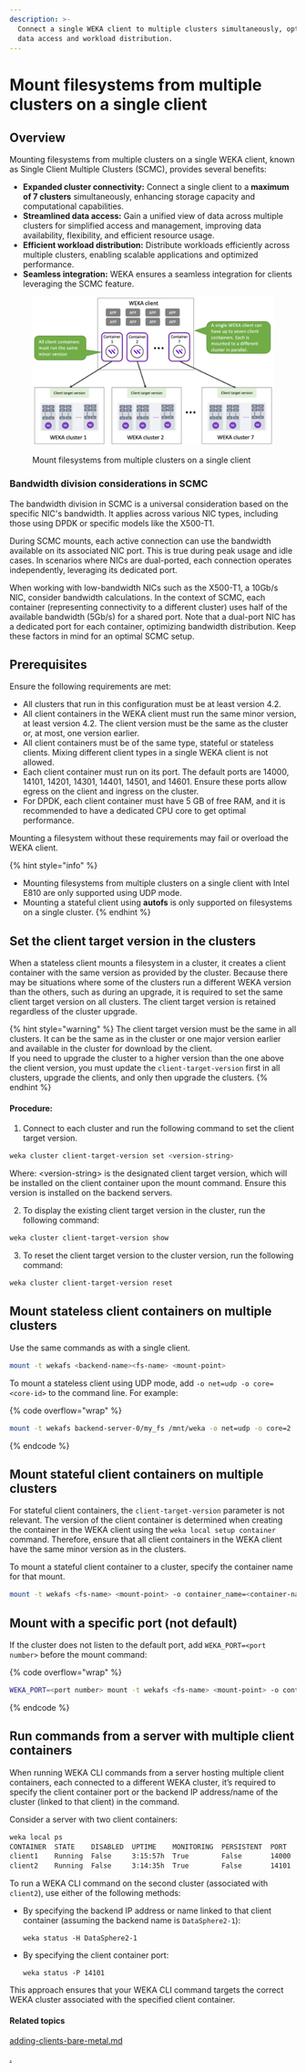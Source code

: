 ```yaml
---
description: >-
  Connect a single WEKA client to multiple clusters simultaneously, optimizing
  data access and workload distribution.
---
```


# Mount filesystems from multiple clusters on a single client

## Overview

Mounting filesystems from multiple clusters on a single WEKA client, known as Single Client Multiple Clusters (SCMC), provides several benefits:

* **Expanded cluster connectivity:** Connect a single client to a **maximum of 7 clusters** simultaneously, enhancing storage capacity and computational capabilities.&#x20;
* **Streamlined data access:** Gain a unified view of data across multiple clusters for simplified access and management, improving data availability, flexibility, and efficient resource usage.
* **Efficient workload distribution:** Distribute workloads efficiently across multiple clusters, enabling scalable applications and optimized performance.
* **Seamless integration:** WEKA ensures a seamless integration for clients leveraging the SCMC feature.

<figure><img src="../../.gitbook/assets/single_client_multi-clusters.png" alt=""><figcaption><p>Mount filesystems from multiple clusters on a single client</p></figcaption></figure>

### **Bandwidth division considerations in SCMC**

The bandwidth division in SCMC is a universal consideration based on the specific NIC's bandwidth. It applies across various NIC types, including those using DPDK or specific models like the X500-T1.

During SCMC mounts, each active connection can use the bandwidth available on its associated NIC port. This is true during peak usage and idle cases. In scenarios where NICs are dual-ported, each connection operates independently, leveraging its dedicated port.

When working with low-bandwidth NICs such as the X500-T1, a 10Gb/s NIC, consider bandwidth calculations. In the context of SCMC, each container (representing connectivity to a different cluster) uses half of the available bandwidth (5Gb/s) for a shared port. Note that a dual-port NIC has a dedicated port for each container, optimizing bandwidth distribution. Keep these factors in mind for an optimal SCMC setup.

## Prerequisites

Ensure the following requirements are met:

* All clusters that run in this configuration must be at least version 4.2.
* All client containers in the WEKA client must run the same minor version, at least version 4.2. The client version must be the same as the cluster or, at most, one version earlier.
* All client containers must be of the same type, stateful or stateless clients. Mixing different client types in a single WEKA client is not allowed.
* Each client container must run on its port. The default ports are 14000, 14101, 14201, 14301, 14401, 14501, and 14601. Ensure these ports allow egress on the client and ingress on the cluster.
* For DPDK, each client container must have 5 GB of free RAM, and it is recommended to have a dedicated CPU core to get optimal performance.

&#x20;Mounting a filesystem without these requirements may fail or overload the WEKA client.

{% hint style="info" %}
* Mounting filesystems from multiple clusters on a single client with Intel E810 are only supported using UDP mode.
* Mounting a stateful client using **autofs** is only supported on filesystems on a single cluster.
{% endhint %}

## Set the client target version in the clusters

When a stateless client mounts a filesystem in a cluster, it creates a client container with the same version as provided by the cluster. Because there may be situations where some of the clusters run a different WEKA version than the others, such as during an upgrade, it is required to set the same client target version on all clusters. The client target version is retained regardless of the cluster upgrade.

{% hint style="warning" %}
The client target version must be the same in all clusters. It can be the same as in the cluster or one major version earlier and available in the cluster for download by the client.\
If you need to upgrade the cluster to a higher version than the one above the client version, you must update the `client-target-version` first in all clusters, upgrade the clients, and only then upgrade the clusters. &#x20;
{% endhint %}

#### Procedure:

1. Connect to each cluster and run the following command to set the client target version.&#x20;

```bash
weka cluster client-target-version set <version-string>
```

Where: \<version-string> is the designated client target version, which will be installed on the client container upon the mount command. Ensure this version is installed on the backend servers.

2. To display the existing client target version in the cluster, run the following command:

```bash
weka cluster client-target-version show
```

3. To reset the client target version to the cluster version, run the following command:

```bash
weka cluster client-target-version reset
```

## Mount stateless client containers on multiple clusters

Use the same commands as with a single client.

```bash
mount -t wekafs <backend-name><fs-name> <mount-point>
```

To mount a stateless client using UDP mode, add `-o net=udp -o core=<core-id>` to the command line. For example:

{% code overflow="wrap" %}
```bash
mount -t wekafs backend-server-0/my_fs /mnt/weka -o net=udp -o core=2
```
{% endcode %}

## Mount stateful client containers on multiple clusters

For stateful client containers, the `client-target-version` parameter is not relevant. The version of the client container is determined when creating the container in the WEKA client using the `weka local setup container` command. Therefore, ensure that all client containers in the WEKA client have the same minor version as in the clusters.

To mount a stateful client container to a cluster, specify the container name for that mount.&#x20;

```bash
mount -t wekafs <fs-name> <mount-point> -o container_name=<container-name>
```

## Mount with a specific port (not default)

If the cluster does not listen to the default port, add `WEKA_PORT=<port number>` before the mount command:

{% code overflow="wrap" %}
```bash
WEKA_PORT=<port number> mount -t wekafs <fs-name> <mount-point> -o container_name=<container-name>
```
{% endcode %}

## Run commands from a server with multiple client containers

When running WEKA CLI commands from a server hosting multiple client containers, each connected to a different WEKA cluster, it’s required to specify the client container port or the backend IP address/name of the cluster (linked to that client) in the command.

Consider a server with two client containers:

```bash
weka local ps
CONTAINER  STATE    DISABLED  UPTIME    MONITORING  PERSISTENT  PORT   PID    STATUS  VERSION LAST FAILURE
client1    Running  False     3:15:57h  True        False       14000  58318  Ready   4.3.0
client2    Running  False     3:14:35h  True        False       14101  59529  Ready   4.3.0
```

To run a WEKA CLI command on the second cluster (associated with `client2`), use either of the following methods:

*   By specifying the backend IP address or name linked to that client container (assuming the backend name is `DataSphere2-1`):

    ```
    weka status -H DataSphere2-1
    ```
*   By specifying the client container port:

    ```
    weka status -P 14101
    ```

This approach ensures that your WEKA CLI command targets the correct WEKA cluster associated with the specified client container.

#### Related topics

[adding-clients-bare-metal.md](../../planning-and-installation/bare-metal/adding-clients-bare-metal.md "mention")

[.](./ "mention")
